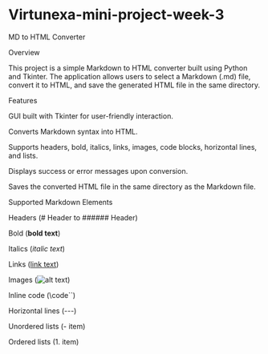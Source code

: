 # Virtunexa-mini-project-week-3

MD to HTML Converter

Overview

This project is a simple Markdown to HTML converter built using Python and Tkinter. The application allows users to select a Markdown (.md) file, convert it to HTML, and save the generated HTML file in the same directory.

Features

GUI built with Tkinter for user-friendly interaction.

Converts Markdown syntax into HTML.

Supports headers, bold, italics, links, images, code blocks, horizontal lines, and lists.

Displays success or error messages upon conversion.

Saves the converted HTML file in the same directory as the Markdown file.

Supported Markdown Elements

Headers (# Header to ###### Header)

Bold (**bold text**)

Italics (*italic text*)

Links ([link text](URL))

Images (![alt text](image_url))

Inline code (\code``)

Horizontal lines (---)

Unordered lists (- item)

Ordered lists (1. item)
